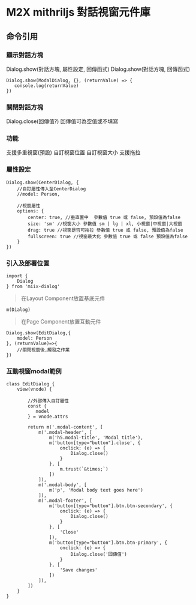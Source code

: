 # M2X mithriljs 對話視窗元件庫

## 命令引用

### 顯示對話方塊
Dialog.show(對話方塊, 屬性設定, 回傳函式)
Dialog.show(對話方塊, 回傳函式)
```
Dialog.show(ModalDialog, {}, (returnValue) => {
   console.log(returnValue)
})
```

### 關閉對話方塊
Dialog.close(回傳值?)
回傳值可為空值或不填寫

### 功能
支援多重視窗(預設)
自訂視窗位置
自訂視窗大小
支援拖拉

### 屬性設定
```
Dialog.show(CenterDialog, {
    //自訂屬性傳入至CenterDialog
    //model: Person,
    
    //視窗屬性
    options: {
        center: true, //垂直置中  參數值 true 或 false, 預設值為false
        size: 'sm' //視窗大小 參數值 sm | lg | xl, 小視窗|中視窗|大視窗
        drag: true //視窗是否可拖拉 參數值 true 或 false, 預設值為false
        fullscreen: true //視窗最大化 參數值 true 或 false 預設值為false
    }
})
```

### 引入及部署位置
```
import {
    Dialog
} from 'miix-dialog'
```

> 在Layout Component放置基底元件

`m(Dialog)`


> 在Page Component放置互動元件
```
Dialog.show(EditDialog,{
    model: Person
}, (returnValue)=>{
    //關閉視窗後,觸發之作業
})
```

### 互動視窗modal範例
```
class EditDialog {
    view(vnode) {
    
        //外部傳入自訂屬性
        const {
           model
        } = vnode.attrs
        
        return m('.modal-content', [
            m('.modal-header', [
                m('h5.modal-title', 'Modal title'),
                m('button[type="button"].close', {
                    onclick: (e) => {
                        Dialog.close()
                    }
                }, [
                    m.trust(`&times;`)
                ])
            ]),
            m('.modal-body', [
                m('p', 'Modal body text goes here')
            ]),
            m('.modal-footer', [
                m('button[type="button"].btn.btn-secondary', {
                    onclick: (e) => {
                        Dialog.close()
                    }
                }, [
                    'Close'
                ]),
                m('button[type="button"].btn.btn-primary', {
                    onclick: (e) => {
                        Dialog.close('回傳值')
                    }
                }, [
                    'Save changes'
                ])
            ]),
        ])
    }
}
```
